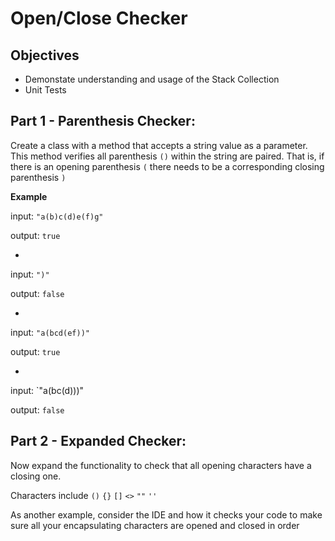# Open/Close Checker

## Objectives

* Demonstate understanding and usage of the Stack Collection
* Unit Tests

## Part 1 - Parenthesis Checker:

Create a class with a method that accepts a string value as a parameter. This method verifies all parenthesis `()` within the string are paired. That is, if there is an opening parenthesis `(` there needs to be a corresponding closing parenthesis `)` 

**Example**

input: `"a(b)c(d)e(f)g"`

output: `true`

-

input: `")"`

output: `false`

-

input: `"a(bcd(ef))"`

output: `true`

-

input: `"a(bc(d)))"

output: `false`


## Part 2 - Expanded Checker:

Now expand the functionality to check that all opening characters have a closing one.

Characters include `()` `{}` `[]` `<>` `""` `''`

As another example, consider the IDE and how it checks your code to make sure all your encapsulating characters are opened and closed in order